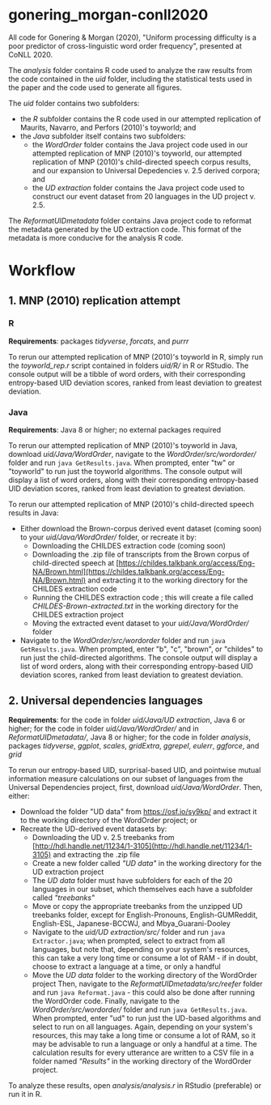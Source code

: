 # gonering_morgan-conll2020
All code for Gonering &amp; Morgan (2020), "Uniform processing difficulty is a poor predictor of cross-linguistic word order frequency", presented at CoNLL 2020.

The *analysis* folder contains R code used to analyze the raw results from the code contained in the *uid* folder, including the statistical tests used in the paper and the code used to generate all figures.

The *uid* folder contains two subfolders:
- the *R* subfolder contains the R code used in our attempted replication of Maurits, Navarro, and Perfors (2010)'s toyworld; and
- the *Java* subfolder itself contains two subfolders:
  - the *WordOrder* folder contains the Java project code used in our attempted replication of MNP (2010)'s toyworld, our attempted replication of MNP (2010)'s child-directed speech corpus results, and our expansion to Universal Depedencies v. 2.5 derived corpora; and
  - the *UD extraction* folder contains the Java project code used to construct our event dataset from 20 languages in the UD project v. 2.5.

The *ReformatUIDmetadata* folder contains Java project code to reformat the metadata generated by the UD extraction code. This format of the metadata is more conducive for the analysis R code.

# Workflow
## 1. MNP (2010) replication attempt
### R
**Requirements**: packages *tidyverse*, *forcats*, and *purrr*

To rerun our attempted replication of MNP (2010)'s toyworld in R, simply run the *toyworld_rep.r* script contained in folders *uid/R/* in R or RStudio. The console output will be a tibble of word orders, with their corresponding entropy-based UID deviation scores, ranked from least deviation to greatest deviation.

### Java
**Requirements**: Java 8 or higher; no external packages required

To rerun our attempted replication of MNP (2010)'s toyworld in Java, download *uid/Java/WordOrder*, navigate to the *WordOrder/src/wordorder/* folder and run `java GetResults.java`. When prompted, enter "tw" or "toyworld" to run just the toyworld algorithms. The console output will display a list of word orders, along with their corresponding entropy-based UID deviation scores, ranked from least deviation to greatest deviation.

To rerun our attempted replication of MNP (2010)'s child-directed speech results in Java:
- Either download the Brown-corpus derived event dataset (coming soon) to your *uid/Java/WordOrder/* folder, or recreate it by:
  - Downloading the CHILDES extraction code (coming soon)
  - Downloading the .zip file of transcripts from the Brown corpus of child-directed speech at [https://childes.talkbank.org/access/Eng-NA/Brown.html](https://childes.talkbank.org/access/Eng-NA/Brown.html) and extracting it to the working directory for the CHILDES extraction code
  - Running the CHILDES extraction code ; this will create a file called *CHILDES-Brown-extracted.txt* in the working directory for the CHILDES extraction project
  - Moving the extracted event dataset to your *uid/Java/WordOrder/* folder
- Navigate to the *WordOrder/src/wordorder* folder and run `java GetResults.java`. When prompted, enter "b", "c", "brown", or "childes" to run just the child-directed algorithms. The console output will display a list of word orders, along with their corresponding entropy-based UID deviation scores, ranked from least deviation to greatest deviation.

## 2. Universal dependencies languages
**Requirements**: for the code in folder *uid/Java/UD extraction*, Java 6 or higher; for the code in folder *uid/Java/WordOrder/* and in *ReformatUIDmetadata/*, Java 8 or higher; for the code in folder *analysis*, packages *tidyverse*, *ggplot*, *scales*, *gridExtra*, *ggrepel*, *eulerr*, *ggforce*, and *grid*

To rerun our entropy-based UID, surprisal-based UID, and pointwise mutual information measure calculations on our subset of languages from the Universal Dependencies project, first, download *uid/Java/WordOrder*. Then, either:
- Download the folder "UD data" from https://osf.io/sy9kp/ and extract it to the working directory of the WordOrder project; or
- Recreate the UD-derived event datasets by:
  - Downloading the UD v. 2.5 treebanks from [http://hdl.handle.net/11234/1-3105](http://hdl.handle.net/11234/1-3105) and extracting the .zip file
  - Create a new folder called *"UD data"* in the working directory for the UD extraction project
  - The *UD data* folder must have subfolders for each of the 20 languages in our subset, which themselves each have a subfolder called *"treebanks"*
  - Move or copy the appropriate treebanks from the unzipped UD treebanks folder, except for English-Pronouns, English-GUMReddit, English-ESL, Japanese-BCCWJ, and Mbya_Guarani-Dooley
  - Navigate to the *uid/UD extraction/src/* folder and run `java Extractor.java`; when prompted, select to extract from all languages, but note that, depending on your system's resources, this can take a very long time or consume a lot of RAM - if in doubt, choose to extract a language at a time, or only a handful
  - Move the *UD data* folder to the working directory of the WordOrder project
Then, navigate to the *ReformatUIDmetadata/src/reefer* folder and run `java Reformat.java` - this could also be done after running the WordOrder code. Finally, navigate to the *WordOrder/src/wordorder/* folder and run `java GetResults.java`. When prompted, enter "ud" to run just the UD-based algorithms and select to run on all languages. Again, depending on your system's resources, this may take a long time or consume a lot of RAM, so it may be advisable to run a language or only a handful at a time. The calculation results for every utterance are written to a CSV file in a folder named *"Results"* in the working directory of the WordOrder project.


To analyze these results, open *analysis/analysis.r* in RStudio (preferable) or run it in R. 
